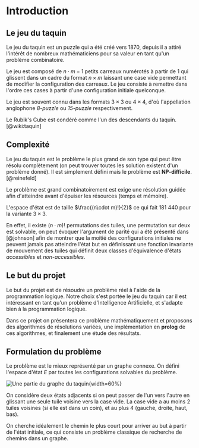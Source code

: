 # Introduction

## Le jeu du taquin

Le jeu du taquin est un puzzle qui a été créé vers 1870,
depuis il a attiré l'intérêt de
nombreux mathématiciens pour sa valeur en tant
qu'un problème combinatoire.

Le jeu est composé de $n\cdot m-1$ petits carreaux
numérotés à partir de $1$ qui glissent dans un cadre
du format $n\times m$ laissant une case vide permettant
de modifier la configuration des carreaux.
Le jeu consiste à remettre dans l'ordre ces cases
à partir d'une configuration initiale quelconque.

Le jeu est souvent connu dans les formats $3\times 3$ ou
$4\times 4$, d'où l'appellation anglophone *8-puzzle*
ou *15-puzzle* respectivement.

Le Rubik's Cube est condéré comme l'un des descendants du taquin.
[@wiki:taquin]

## Complexité

Le jeu du taquin est le problème le plus grand de son type
qui peut être résolu complètement (on peut trouver toutes
les solution existent d'un problème donné).
Il est simplement défini mais le problème est **NP-difficile**.
[@reinefeld]

Le problème est grand combinatoirement est exige une résolution
guidée afin d'atteindre avant d'épuiser les résources
(temps et mémoire).

L'espace d'état est de taille $\frac{(n\cdot m)!}{2}$ ce qui fait
$181~440$ pour la variante $3\times3$.

En effet, il existe $(n\cdot m)!$ permutations des tuiles,
une permutation sur deux est solvable, on peut évoquer l'argument
de parité qui a été présenté dans [@johnson]
afin de montrer que la moitié des configurations
initiales ne peuvent jamais pas atteindre l'état but en définissant
une fonction invariante de mouvement des tuiles qui définit
deux classes d'équivalence d'états *accessibles* et *non-accessibles*.

## Le but du projet

Le but du projet est de résoudre un problème réel à l'aide
de la programmation logique.
Notre choix s'est portée le jeu du taquin car il est intéressant
en tant qu'un problème d'Intelligence Artificielle,
et s'adapte bien à la programmation logique.

Dans ce projet on présentera ce problème mathématiquement
et proposons des algorithmes de résolutions variées,
une implémentation en **prolog** de ces algorithmes, et finalement
une étude des résultats.

## Formulation du problème

Le problème est le mieux représenté par un graphe connexe.
On défini l'espace d'état $E$ par toutes les configurations solvables
du problème.

![Une partie du graphe du taquin](img/tree.png){width=60%}

On considère deux états adjacents si on peut passer de l'un vers
l'autre en glissant une seule tuile voisine vers la case vide.
La case vide a au moins 2 tuiles voisines (si elle est dans un coin),
et au plus 4 (gauche, droite, haut, bas).

On cherche idéalement le chemin le plus court pour arriver au but
à partir de l'état initiale, ce qui consiste un problème classique
de recherche de chemins dans un graphe.